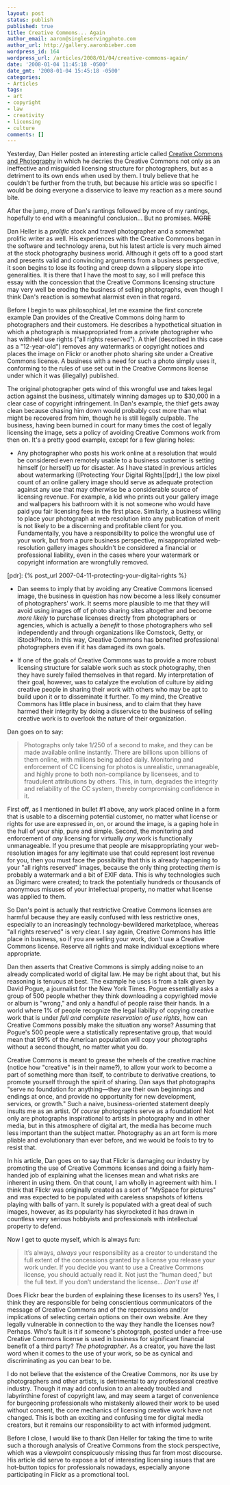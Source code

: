 ```yaml
---
layout: post
status: publish
published: true
title: Creative Commons... Again
author_email: aaron@singleservingphoto.com
author_url: http://gallery.aaronbieber.com
wordpress_id: 164
wordpress_url: /articles/2008/01/04/creative-commons-again/
date: '2008-01-04 11:45:18 -0500'
date_gmt: '2008-01-04 15:45:18 -0500'
categories:
- Articles
tags:
- art
- copyright
- law
- creativity
- licensing
- culture
comments: []
---
```


Yesterday, Dan Heller posted an interesting article
called [Creative Commons and Photography][ccp] in which he decries the Creative
Commons not only as an ineffective and misguided licensing structure for
photographers, but as a detriment to its own ends when used by them. I truly
believe that he couldn't be further from the truth, but because his article was
so specific I would be doing everyone a disservice to leave my reaction as a
mere sound bite.

[ccp]: http://www.danheller.com/blog/posts/creative-commons-and-photography.html

After the jump, more of Dan's rantings followed by more of my rantings,
hopefully to end with a meaningful conclusion... But no promises. ~~MORE~~

Dan Heller is a _prolific_ stock and travel photographer and a somewhat prolific
writer as well. His experiences with the Creative Commons began in the software
and technology arena, but his latest article is very much aimed at the stock
photography business world.  Although it gets off to a good start and presents
valid and convincing arguments from a business perspective, it soon begins to
lose its footing and creep down a slippery slope into generalities. It is there
that I have the most to say, so I will preface this essay with the concession
that the Creative Commons licensing structure may very well be eroding the
business of selling photographs, even though I think Dan's reaction is somewhat
alarmist even in that regard.

Before I begin to wax philosophical, let me examine the first concrete example
Dan provides of the Creative Commons doing harm to photographers and their
customers. He describes a hypothetical situation in which a photograph is
misappropriated from a private photographer who has withheld use rights ("all
rights reserved"). A thief (described in this case as a "12-year-old") removes
any watermarks or copyright notices and places the image on Flickr or another
photo sharing site under a Creative Commons license. A business with a need for
such a photo simply uses it, conforming to the rules of use set out in the
Creative Commons license under which it was (illegally) published.

The original photographer gets wind of this wrongful use and takes legal action
against the business, ultimately winning damages up to \$30,000 in a clear case
of copyright infringement. In Dan's example, the thief gets away clean because
chasing him down would probably cost more than what might be recovered from him,
though he is still legally culpable.  The business, having been burned in court
for many times the cost of legally licensing the image, sets a policy of
avoiding Creative Commons work from then on. It's a pretty good example, except
for a few glaring holes:

* Any photographer who posts his work online at a resolution that would be
  considered even remotely usable to a business customer is setting himself (or
  herself) up for disaster. As I have stated in previous articles about
  watermarking ([Protecting Your Digital Rights][pdr],) the low pixel count of
  an online gallery image should serve as adequate protection against any use
  that may otherwise be a considerable source of licensing revenue. For example,
  a kid who prints out your gallery image and wallpapers his bathroom with it is
  not someone who would have paid you fair licensing fees in the first
  place. Similarly, a business willing to place your photograph at web
  resolution into any publication of merit is not likely to be a discerning and
  profitable client for you.  Fundamentally, you have a responsibility to police
  the wrongful use of your work, but from a pure business perspective,
  misappropriated web-resolution gallery images shouldn't be considered a
  financial or professional liability, even in the cases where your watermark or
  copyright information are wrongfully removed.

[pdr]: {% post_url 2007-04-11-protecting-your-digital-rights %}

* Dan seems to imply that by avoiding any Creative Commons licensed image, the
  business in question has now become a less likely consumer of photographers'
  work. It seems more plausible to me that they will avoid using images off of
  photo sharing sites altogether and become *more likely* to purchase licenses
  directly from photographers or agencies, which is actually a *benefit* to
  those photographers who sell independently and through organizations like
  Comstock, Getty, or iStockPhoto. In this way, Creative Commons has benefited
  professional photographers even if it has damaged its own goals.

* If one of the goals of Creative Commons was to provide a more robust licensing
  structure for salable work such as stock photography, then they have surely
  failed themselves in that regard. My interpretation of their goal, however,
  was to catalyze the evolution of culture by aiding creative people in sharing
  their work with others who may be apt to build upon it or to disseminate it
  further. To my mind, the Creative Commons has little place in business, and to
  claim that they have harmed their integrity by doing a disservice to the
  business of selling creative work is to overlook the nature of their
  organization.

Dan goes on to say:

> Photographs only take 1/250 of a second to make, and they can be made
> available online instantly. There are billions upon billions of them online,
> with millions being added daily. Monitoring and enforcement of CC licensing
> for photos is unrealistic, unmanageable, and highly prone to both
> non-compliance by licensees, and to fraudulent attributions by others. This,
> in turn, degrades the integrity and reliability of the CC system, thereby
> compromising confidence in it.

First off, as I mentioned in bullet #1 above, any work placed online in a form
that is usable to a discerning potential customer, no matter what license or
rights for use are expressed in, on, or around the image, is a gaping hole in
the hull of your ship, pure and simple. Second, the monitoring and enforcement
of _any_ licensing for virtually _any_ work is functionally unmanageable. If you
presume that people are misappropriating your web-resolution images for any
legitimate use that could represent lost revenue for you, then you must face the
possibility that this is already happening to your "all rights reserved" images,
because the only thing protecting _them_ is probably a watermark and a bit of
EXIF data. This is why technologies such as Digimarc were created; to track the
potentially hundreds or thousands of anonymous misuses of your intellectual
property, no matter what license was applied to them.

So Dan's point is actually that restrictive Creative Commons licenses are
harmful because they are easily confused with less restrictive ones, especially
to an increasingly technology-bewildered marketplace, whereas "all rights
reserved" is very clear. I say again, Creative Commons has little place in
business, so if you are selling your work, don't use a Creative Commons
license. Reserve all rights and make individual exceptions where appropriate.

Dan then asserts that Creative Commons is simply adding noise to an already
complicated world of digital law. He may be right about that, but his reasoning
is tenuous at best. The example he uses is from a talk given by David Pogue, a
journalist for the New York Times. Pogue essentially asks a group of 500 people
whether they think downloading a copyrighted movie or album is "wrong," and only
a handful of people raise their hands. In a world where 1% of people recognize
the legal liability of copying creative work that is under *full and complete
reservation of use rights*, how can Creative Commons possibly make the situation
any worse? Assuming that Pogue's 500 people were a statistically representative
group, that would mean that 99% of the American population will copy your
photographs without a second thought, no matter what you do.

Creative Commons is meant to grease the wheels of the creative machine (notice
how "creative" is in their name?), to allow your work to become a part of
something more than itself, to contribute to derivative creations, to promote
yourself through the spirit of sharing. Dan says that photographs "serve no
foundation for anything—they are their own beginnings and endings at once, and
provide no opportunity for new development, services, or growth." Such a naive,
business-oriented statement deeply insults me as an artist. Of *course*
photographs serve as a foundation! Not only are photographs inspirational to
artists in photography and in other media, but in this atmosphere of digital
art, the media has become much less important than the subject matter.
Photography as an art form is more pliable and evolutionary than ever before,
and we would be fools to try to resist that.

In his article, Dan goes on to say that Flickr is damaging our industry by
promoting the use of Creative Commons licenses and doing a fairly ham-handed job
of explaining what the licenses mean and what risks are inherent in using
them. On that count, I am wholly in agreement with him. I think that Flickr was
originally created as a sort of "MySpace for pictures" and was expected to be
populated with careless snapshots of kittens playing with balls of yarn. It
surely is populated with a great deal of such images, however, as its popularity
has skyrocketed it has drawn in countless very serious hobbyists and
professionals with intellectual property to defend.

Now I get to quote myself, which is always fun:

> It’s always, *always* your responsibility as a creator to understand the full
> extent of the concessions granted by a license you release your work under. If
> you decide you want to use a Creative Commons license, you should actually
> read it. Not just the “human deed,” but the full text. If you don’t understand
> the license… *Don’t use it!*

Does Flickr bear the burden of explaining these licenses to its users?  Yes, I
think they are responsible for being conscientious communicators of the message
of Creative Commons and of the repercussions and/or implications of selecting
certain options on their own website. Are they legally vulnerable in connection
to the way they handle the licenses now? Perhaps. Who's fault is it if someone's
photograph, posted under a free-use Creative Commons license is used in business
for significant financial benefit of a third party? *The photographer*. As a
creator, you have the last word when it comes to the use of your work, so be as
cynical and discriminating as you can bear to be.

I do not believe that the existence of the Creative Commons, nor its use by
photographers and other artists, is detrimental to any professional creative
industry. Though it may add confusion to an already troubled and labyrinthine
forest of copyright law, and may seem a target of convenience for burgeoning
professionals who mistakenly allowed their work to be used without consent, the
core mechanics of licensing creative work have not changed. This is both an
exciting and confusing time for digital media creators, but it remains our
responsibility to act with informed judgment.

Before I close, I would like to thank Dan Heller for taking the time to write
such a thorough analysis of Creative Commons from the stock perspective, which
was a viewpoint conspicuously missing thus far from most discourse. His article
did serve to expose a lot of interesting licensing issues that are hot-button
topics for professionals nowadays, especially anyone participating in Flickr as
a promotional tool.
